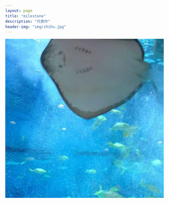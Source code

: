 ```yaml
---
layout: page
title: "milestone"
description: "代表作"
header-img: "img/zhihu.jpg"
---
```


<img src="img/fish.jpg"  alt="魔鬼鱼的微笑">






